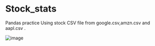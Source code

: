 # Stock_stats
Pandas practice
Using stock CSV file from google.csv,amzn.csv and aapl.csv .

![image](https://github.com/user-attachments/assets/6573ff99-4123-468f-8325-6c6c6468de19)

